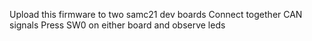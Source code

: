 Upload this firmware to two samc21 dev boards
Connect together CAN signals
Press SW0 on either board and observe leds

